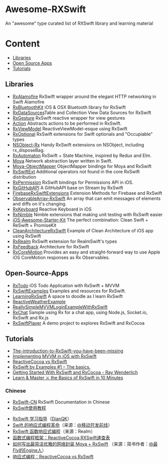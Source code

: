 # Awesome-RXSwift

An "awesome" type curated list of RXSwift library and learning material


# Content

- [Libraries](#libraries)
- [Open Source Apps](#open-source-apps)
- [Tutorials](#tutorials)

## Libraries

- [RxAlamofire](https://github.com/RxSwiftCommunity/RxAlamofire) RxSwift wrapper around the elegant HTTP networking in Swift Alamofire
- [RxBluetoothKit](https://github.com/Polidea/RxBluetoothKit) iOS & OSX Bluetooth library for RxSwift
- [RxDataSources](https://github.com/RxSwiftCommunity/RxDataSources)Table and Collection View Data Sources for RxSwift
- [RxGesture](https://github.com/RxSwiftCommunity/RxGesture) RxSwift reactive wrapper for view gestures
- [Action](https://github.com/RxSwiftCommunity/Action) Abstracts actions to be performed in RxSwift.
- [RxViewModel](https://github.com/RxSwiftCommunity/RxViewModel) ReactiveViewModel-esque using RxSwift
- [RxOptional](https://github.com/RxSwiftCommunity/RxOptional) RxSwift extensions for Swift optionals and "Occupiable" types
- [NSObject-Rx](https://github.com/RxSwiftCommunity/NSObject-Rx) Handy RxSwift extensions on NSObject, including rx_disposeBag.
- [RxAutomaton](https://github.com/inamiy/RxAutomaton) RxSwift + State Machine, inspired by Redux and Elm.
- [Moya](https://github.com/Moya/Moya) Network abstraction layer written in Swift.
- [Moya-ObjectMapper](https://github.com/ivanbruel/Moya-ObjectMapper) ObjectMapper bindings for Moya and RxSwift
- [RxSwiftExt](https://github.com/RxSwiftCommunity/RxSwiftExt) Additional operators not found in the core RxSwift distribution
- [RxPermission](https://github.com/sunshinejr/RxPermission) RxSwift bindings for Permissions API in iOS.
- [RxGitHubAPI](https://github.com/FengDeng/RxGitHubAPI) A GitHubAPI base on Stream by RxSwift
- [FirebaseRxSwiftExtensions](https://github.com/RxSwiftCommunity/FirebaseRxSwiftExtensions) Extension Methods for Firebase and RxSwift
- [ObservableArray-RxSwift](https://github.com/safx/ObservableArray-RxSwift) An array that can emit messages of elements and diffs on it's changing.
- [RxKeyboard](https://github.com/RxSwiftCommunity/RxKeyboard) Reactive Keyboard in iOS
- [RxNimble](https://github.com/RxSwiftCommunity/RxNimble) Nimble extensions that making unit testing with RxSwift easier 
- [iOS-Awesome-Starter-Kit](https://github.com/NghiaTranUIT/iOS-Awesome-Starter-Kit) The perfect combination: Clean Swift + ReSwift + PromiseKit
- [CleanArchitectureRxSwift](https://github.com/sergdort/CleanArchitectureRxSwift) Example of Clean Architecture of iOS app using RxSwift
- [RxRealm](https://github.com/RxSwiftCommunity/RxRealm) RxSwift extension for RealmSwift's types
- [RxFeedback](https://github.com/kzaher/RxFeedback) Architecture for RxSwift
- [RxCoreMotion](https://github.com/RxSwiftCommunity/RxCoreMotion) Provides an easy and straight-forward way to use Apple iOS CoreMotion responses as Rx Observables.


## Open-Source-Apps

- [RxTodo](https://github.com/devxoul/RxTodo) iOS Todo Application with RxSwift + MVVM
- [RxSwiftExamples](https://github.com/DroidsOnRoids/RxSwiftExamples) Examples and resources for RxSwift.
- [LearningRxSwift](https://github.com/pepaslabs/LearningRxSwift) A space to doodle as I learn RxSwift
- [ReactiveWeatherExample](https://github.com/marinbenc/ReactiveWeatherExample)
- [ReallySimpleMVVMLoginExampleWithRxSwift](https://github.com/carlosypunto/ReallySimpleMVVMLoginExampleWithRxSwift)
- [RxChat](https://github.com/bontoJR/RxChat) Sample using Rx for a chat app, using Node.js, Socket.io, RxSwift and Rx.js
- [RxSwiftPlayer](https://github.com/scotteg/RxSwiftPlayer) A demo project to explores RxSwift and RxCocoa





## Tutorials

- [The-introduction-to-RxSwift-you-have-been-missing](https://github.com/DTVD/The-introduction-to-RxSwift-you-have-been-missing)
- [Implementing MVVM in iOS with RxSwift](https://medium.cobeisfresh.com/implementing-mvvm-in-ios-with-rxswift-458a2d47c33d#.3i0ir1gdh)
- [ReactiveCocoa vs RxSwift](https://www.raywenderlich.com/126522/reactivecocoa-vs-rxswift)
- [RxSwift by Examples #1 – The basics.](http://www.thedroidsonroids.com/blog/ios/rxswift-by-examples-1-the-basics/)
- [Getting Started With RxSwift and RxCocoa - Ray Wenderlich](https://www.raywenderlich.com/138547/getting-started-with-rxswift-and-rxcocoa)
- [Learn & Master ⚔️ the Basics of RxSwift in 10 Minutes](https://medium.com/ios-os-x-development/learn-and-master-%EF%B8%8F-the-basics-of-rxswift-in-10-minutes-818ea6e0a05b)

### Chinese
- [RxSwift-CN](https://github.com/jhw-dev/RxSwift-CN) RxSwift Documentation in Chinese
- [RxSwift使用教程](http://blog.csdn.net/hello_hwc/article/details/51859330)
* [RxSwift 学习指导](https://github.com/DianQK/LearnRxSwift)（[DianQK](https://github.com/DianQK)）
* [Swift 的响应式编程革命](http://mp.weixin.qq.com/s?__biz=MzA3ODg4MDk0Ng==&mid=2651112245&idx=1&sn=6536b90c09651380ec2009eb46ed9281#rd)（来源：[@移动开发前线](http://weibo.com/u/5861126740)）
* [RxSwift 函数响应式编程](https://realm.io/cn/news/slug-max-alexander-functional-reactive-rxswift/)（来源：Realm）
* [函数式编程框架：ReactiveCocoa,RXSwift速查表](https://github.com/aiqiuqiu/FRPCheatSheeta)
* [如何写出最简洁优雅的网络封装 Moya + RxSwift](http://www.jianshu.com/p/c1494681400b) （来源：简书作者：[@最Fly的Engine人](http://www.jianshu.com/p/c1494681400b)）
* [响应式编程：ReactiveCocoa vs RxSwift](http://www.cocoachina.com/ios/20160124/15099.html)


